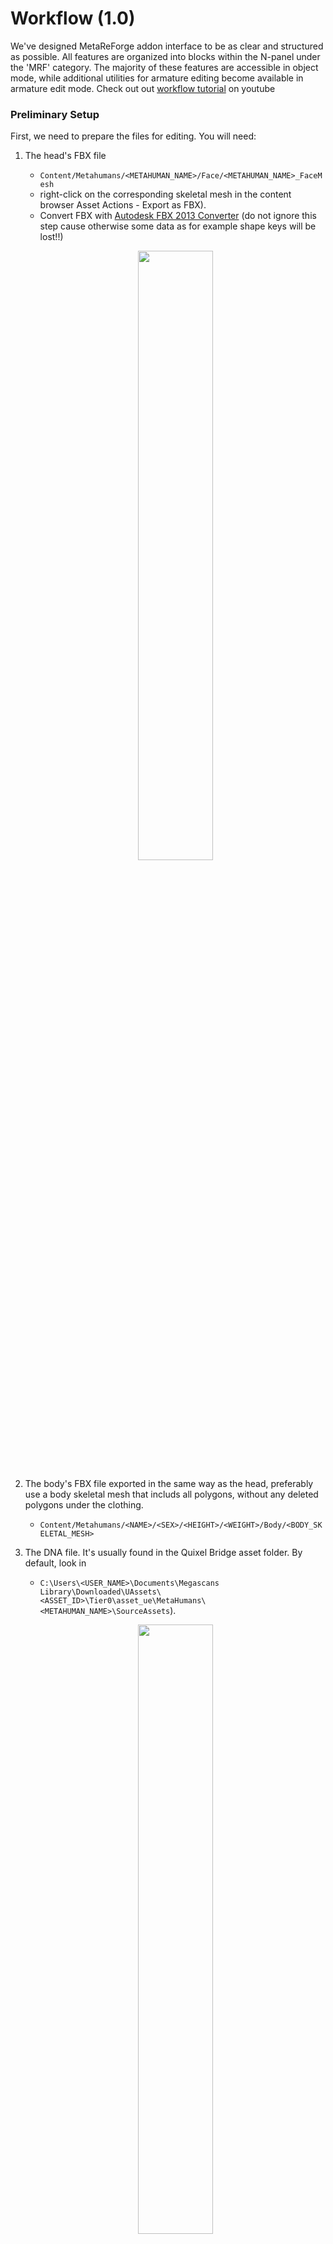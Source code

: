 # Workflow (1.0)
We've designed MetaReForge addon interface to be as clear and structured as possible.  All features are organized into blocks within the N-panel under the 'MRF' category. The majority of these features are accessible in object mode, while additional utilities for armature editing become available in armature edit mode.
Check out out [workflow tutorial](https://youtu.be/32PLLmDs9wE) on youtube

### Preliminary Setup
First, we need to prepare the files for editing. You will need:

1. The head's FBX file
   - `Content/Metahumans/<METAHUMAN_NAME>/Face/<METAHUMAN_NAME>_FaceMesh`
   - right-click on the corresponding skeletal mesh in the content browser Asset Actions - Export as FBX).
   - Convert FBX with [Autodesk FBX 2013 Converter](https://aps.autodesk.com/developer/overview/fbx-converter-archives) (do not ignore this step cause otherwise some data as for example shape keys will be lost!!)

   <a href="./images/export_as_fbx.png">
      <p align="center">
         <img src="./images/export_as_fbx.png" width="50%" height="50%"/>
      </p>
   </a>

2. The body's FBX file exported in the same way as the head, preferably use a body skeletal mesh  that includs all polygons, without any deleted polygons under the clothing.
   - `Content/Metahumans/<NAME>/<SEX>/<HEIGHT>/<WEIGHT>/Body/<BODY_SKELETAL_MESH>`

3. The DNA file. It's usually found in the Quixel Bridge asset folder. By default, look in
   - `C:\Users\<USER_NAME>\Documents\Megascans Library\Downloaded\UAssets\<ASSET_ID>\Tier0\asset_ue\MetaHumans\<METAHUMAN_NAME>\SourceAssets`).

   <a href="./images/get_original_dna.png">
      <p align="center">
         <img src="./images/get_original_dna.png" width="50%" height="50%"/>
      </p>
   </a>


### Scene Setup
The first thing to do when opening a new scene in Blender is to set the units of measurement (this is necessary to match the units in Unreal Engine). The metric system should be selected with a Unit Scale = 0.01. If the units are not set up, the addon panel will display a **Setup Scene** button, which will configure the units as mentioned earlier.

### 1. Importing FBX
To import files, use the **"FBX Import"** block on the N-panel of the addon (Object mode). Specify which body parts you want to import (head, body, or both), indicate the path to the corresponding files, and click **"Import FBX"**. 

**Note.** It's not recommended to import FBX files in any other way. The addon removes unnecessary elements, analyzes LODs, and assigns them to the corresponding internal properties (which can be viewed by expanding the "Head Objects" and "Body Objects" drop-down lists). This can't be done manually.

### 2. Creating Edit Mesh, Edit Armature, and Other Auxiliary Objects
Once the FBX files are imported, we can proceed to initialize auxiliary and editable objects. For this, we move to the **"Edit Shape"** block.

To ensure clarity, let's review the terminology used in the addon:

- **Final Mesh:** A mesh tailored for editing. When editing the entire body, the head and body are joined, and all seams are welded.
- **Final Armature:** An armature created for editing. If the entire body is edited, the head and body skeletons are merged into one, removing all duplicates.

No additional setup is generally required, but two parameters are available:
- **Weld Distance:** Determines the distance (centimeters) at which the vertices of the meshes will be welded.
- **Keep ShapeKeys:** By default, this is turned off to avoid storing shape key data for auxiliary objects and to keep the blend file size manageable.

### 3. Editing the Mesh
Once the auxiliary objects are initialized, you can start editing the mesh. Blender offers a wide range of editing capabilities, but if you need more, you can export the Final Mesh and edit it in an external editor.

**It's crucial to remember:**
- The topology and vertex indexing must remain UNCHANGED.
- If the mesh was edited in an external editor, you need to assign the edited mesh to the Final Shape - Mesh field.

### 4. Editing the Armature
After achieving the desired mesh shape, it's necessary to adjust the skeleton to these changes. The Metahuman skeleton contains about a thousand bones, and editing it manually is tedious and time-consuming. Therefore, our addon includes tools to simplify this routine by transferring the deformation from the final mesh to the skeleton.

To start editing the skeleton, you need to select it and switch to edit mode. If everything is done correctly, you will see the necessary tools in the MRF section on the N-panel.
All tools transfer the deformation of the final mesh only to the selected bones, allowing for better control of the process.

- **Surface Deform**: As the name suggests, this method is based on binding bones to surfaces, making it very effective for bones close to the mesh surface. It's less effective for bones deep inside the mesh, but since most Metahuman bones are near the surface, it's recommended to start with this method.

- **Mesh Deform:** This option is based on the Mesh Deform modifier and works well for bones deep within the mesh. For some bones that are even a fraction of a millimeter outside the mesh or near seams or openings, this algorithm won't work at all.

To use the methods mentioned, it's necessary to initialize a proxy for each method **just once**. Use **"Init Proxy"** button. Even if changes are made to the Final Mesh, re-initialization is not required. **The proxy is initialized for all bones at once**. For Mesh Deform, the proxy initialization can take a significant amount of time, especially if the precision is set to 5 or higher (recommended values are 4 or 5).

After initialization, you can select the desired bones and transfer the deformation by clicking **"Fit Selected."**

Particular attention should be paid to:
- The bones responsible for eye rotation, unless you want the eyes to pop out when looking sideways. :)
- The lip bones. In areas where the polygons of the lower and upper lips are very close or even intersect, the above methods may not yield the desired result. Therefore, manual editing may be required.

### 5. Applying Changes to Exportable Objects
When the creative part of the work is completed, it's necessary to transfer all changes to the exportable models. For this, we go to the **"Update Original"** block. By clicking on the **"Synchronize"** button, changes from the Final Mesh (more precisely, the difference between the Final Mesh and the Initial Mesh) will be applied to the individual LODs, and the updated position of the bones will also be applied to the original armature objects.

No additional tuning is generally required, but a few parameters are available for dealing with exceptional cases:

- **Use Noise:** Default is True. It introduces a small amount of noise to the vertex positions at the time of binding. The Surface Deform modifier, which this operator is based on, fails to work if the vertex positions are identical. The noise value is usually extremely small, making its visual impact imperceptible, but it's sufficient for the Surface Deform algorithm to bind successfully.
- **Min, Max:** The minimum and maximum values of the noise in centimeters. These should only be increased if synchronization fails with standard settings. However, I recommend trying to press **Synchronize** again or several times in case of failure. Due to the random nature of the process, there's a good chance of achieving a noise configuration that allows smooth synchronization even without changing parameters.
### 6. Quality Check and Re-Computing Normals
After applying the changes, you can review the results. For convenience, there is a **"View"** block at the top of the panel, where you can switch between LODs and editable objects. There may be minor imperfections, which can be corrected manually.

It's important to pay attention to the seam between the head and body and also to the seams along the UV unwrap, as Metahuman actually has mesh splits at the UV seams. If sharp edges are noticeable, normals need to be recalculated, and we have developed a specific function for this.

After clicking on **"Re-Compute Split Normals"**, the following will occur:

1. If Align Vertices is enabled, all points that are closer than the Weld Distance will be merged into one position.
2. Normals will be recalculated as if all seams are welded.

With **Weld Distance** (in centimeters), you can control this process, but the default value is chosen to work in most cases. With a Weld Distance of more than 0.01, you might start to see points welding together that shouldn't be.

**Remember**, excessive Weld Distance can result in unintended merging of points, so it should be used cautiously.
### 7. Export FBX
Once all LODs look as desired, it's time to export them for use in Unreal Engine. Based on my experience, I prefer to export LODs separately because this way, you don't have to spend a lot of time configuring Material Slots in Unreal Engine. Following this logic, we have a utility for exporting. You just need to specify the path and click **"Export FBX"**. There's no need to worry about settings, selecting the right objects, etc. Everything will be done for you. As a result, you should see 8 LODs for the head and 4 LODs for the body in the folder, so you can upload these files to Unreal Engine.
### 8. Update DNA
The Metahuman Animation blueprint heavily relies on the DNA file. Therefore, if you want your custom Metahuman to retain the ability to perform realistic facial animations, updating the DNA file is an ESSENTIAL step.
Note: If you don't see the necessary functionality in the **"DNA Update"** block, check the Installation Guide.

All you need to do is:

- Specify the path to the original DNA file.
- Specify the path for saving the updated file.
- Click **"Armature to DNA"**. MetaReForge will record the actual positions of the bones from Blender into the DNA file (Neutral Joint Translations and Rotations, following Epic Games' terminology).
- To assign the updated DNA file to a Metahuman in Unreal Engine, you need to drag and drop it into the Content Browser and select the relevant Skeletal Mesh.

For troubleshooting, check out to our [Discord Server](https://discord.gg/qYtEq2ukDX).
